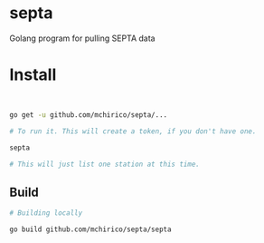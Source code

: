 # septa
Golang program for pulling SEPTA data

# Install
```bash


go get -u github.com/mchirico/septa/...

# To run it. This will create a token, if you don't have one.

septa

# This will just list one station at this time.

```

## Build
```bash
# Building locally

go build github.com/mchirico/septa/septa

```
